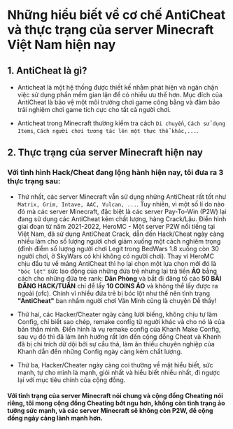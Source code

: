 # Những hiểu biết về cơ chế AntiCheat và thực trạng của server Minecraft Việt Nam hiện nay

## 1. AntiCheat là gì?

- Anticheat là một hệ thống được thiết kế nhằm phát hiện và ngăn chận việc sử dụng phần mềm gian lận để có nhiều ưu thế hơn. Mục đích của AntiCheat là bảo vệ một môi trường chơi game công bằng và đảm bảo trải nghiệm chơi game tích cực cho tất cả người chơi.

- Anticheat trong Minecraft thường kiểm tra cách `Di chuyển`, `Cách sử dụng Items`, `Cách người chơi tương tác lên một thực thể khác,...`.

## 2. Thực trạng của server Minecraft hiện nay

### Với tình hình Hack/Cheat đang lộng hành hiện nay, tôi đưa ra 3 thực trạng sau:

- Thứ nhất, các server Minecraft vẫn sử dụng những AntiCheat rất tốt như `Matrix, Grim, Intave, AAC, Vulcan, ...`. Tuy nhiên, vì một số lí do nào đó mà các server Minecraft, đặc biệt là các server Pay-To-Win (P2W) lại đang sử dụng các AntiCheat kém chất lượng, hàng Crack/Lậu. Điển hình giai đoạn từ năm 2021-2022, HeroMC - Một server P2W nổi tiếng tại Việt Nam, đã sử dụng AntiCheat Crack, dẫn đến Hack/Cheat ngày càng nhiều làm cho số lượng người chơi giảm xuống một cách nghiêm trọng (đỉnh điểm số lượng người chơi Legit trong BedWars 1.8 xuống còn 30 người chơi, ở SkyWars có khi không có người chơi). Thay vì HeroMC chịu đầu tư về mảng AntiCheat thì họ lại chọn một lựa chọn mới đó là `"bóc lột"` sức lao động của những đứa trẻ nhưng lại trả tiền **ẢO** bằng cách cho những đứa trẻ rank: **Dân Phòng** và bắt đi đăng tố cáo **50 BÀI ĐĂNG HACK/TUẦN** chỉ để lấy **10 COINS ẢO** và không thể lấy được ra ngoài (ofc). Chính vì nhiều đứa trẻ bị bóc lột như thế nên tình trạng **"AntiCheat"** ban nhầm người chơi Văn Minh cũng là chuyện Dễ thấy!

- Thứ hai, các Hacker/Cheater ngày càng lười biếng, không chịu tự làm Config, chỉ biết sao chép, remake config từ người khác và cho nó là của bản thân mình. Điển hình là vụ remake config của Khanh Make Config, sau vụ đó thì đã làm ảnh hưởng rất lơn đến cộng đồng Cheat và Khanh đã bị chỉ trích dữ dội bởi sự cẩu thả, làm ăn thiếu chuyên nghiệp của Khanh dẫn đến những Config ngày càng kém chất lượng.

- Thứ ba, Hacker/Cheater ngày càng coi thường về mặt hiểu biết, sức mạnh, tự cho mình là mạnh, giỏi nhất và hiểu biết nhiều nhất, đi ngược lại với mục tiêu chính của cộng đồng.

#### Với tình trạng của server Minecraft nói chung và cộng đồng Cheating nói riêng, tôi mong cộng đồng Cheating bớt ngu hơn, không còn tình trạng ảo tưởng sức mạnh, và các server Minecraft sẽ không còn P2W, để cộng đồng ngày càng lành mạnh hơn.

